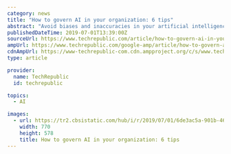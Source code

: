 ```yaml
---
category: news
title: "How to govern AI in your organization: 6 tips"
abstract: "Avoid biases and inaccuracies in your artificial intelligence-based business decisions with these tips from KPMG. As more organizations adopt artificial intelligence (AI) and machine learning into daily workflows, they must consider how to govern these ..."
publishedDateTime: 2019-07-01T13:39:00Z
sourceUrl: https://www.techrepublic.com/article/how-to-govern-ai-in-your-organization-6-tips/
ampUrl: https://www.techrepublic.com/google-amp/article/how-to-govern-ai-in-your-organization-6-tips/
cdnAmpUrl: https://www-techrepublic-com.cdn.ampproject.org/c/s/www.techrepublic.com/google-amp/article/how-to-govern-ai-in-your-organization-6-tips/
type: article

provider:
  name: TechRepublic
  id: techrepublic

topics:
  - AI

images:
  - url: https://tr2.cbsistatic.com/hub/i/r/2019/07/01/6de3ac5a-901b-46fe-bc63-b469eb8d03ac/thumbnail/770x578/66f7aa018171328eb2899398ad4da7c7/istock-1058616412.jpg
    width: 770
    height: 578
    title: How to govern AI in your organization: 6 tips
---
```

